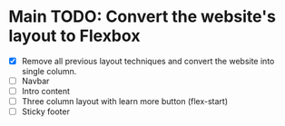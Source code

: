 # Main TODO: Convert the website's layout to Flexbox
- [x] Remove all previous layout techniques and convert the website into single column.
- [ ] Navbar
- [ ] Intro content
- [ ] Three column layout with learn more button (flex-start)
- [ ] Sticky footer
